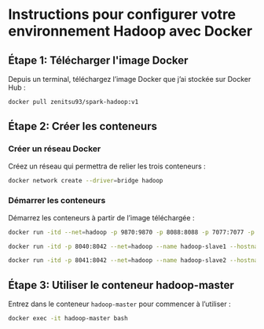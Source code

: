# Instructions pour configurer votre environnement Hadoop avec Docker

## Étape 1: Télécharger l'image Docker

Depuis un terminal, téléchargez l’image Docker que j’ai stockée sur Docker Hub :

```sh
docker pull zenitsu93/spark-hadoop:v1
```

## Étape 2: Créer les conteneurs

### Créer un réseau Docker

Créez un réseau qui permettra de relier les trois conteneurs :

```sh 
docker network create --driver=bridge hadoop
```

### Démarrer les conteneurs

Démarrez les conteneurs à partir de l’image téléchargée :

```sh
docker run -itd --net=hadoop -p 9870:9870 -p 8088:8088 -p 7077:7077 -p 16010:16010 -p 9999:9999 --name hadoop-master --hostname hadoop-master zenitsu93/spark-hadoop:v1

docker run -itd -p 8040:8042 --net=hadoop --name hadoop-slave1 --hostname hadoop-slave1 zenitsu93/spark-hadoop:v1

docker run -itd -p 8041:8042 --net=hadoop --name hadoop-slave2 --hostname hadoop-slave2 zenitsu93/spark-hadoop:v1
```

## Étape 3: Utiliser le conteneur hadoop-master

Entrez dans le conteneur `hadoop-master` pour commencer à l’utiliser :

```sh
docker exec -it hadoop-master bash
```